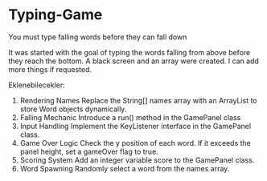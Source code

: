 # Typing-Game
You must type falling words before they can fall down

It was started with the goal of typing the words falling from above before they reach the bottom.
A black screen and an array were created.
I can add more things if requested.

Eklenebilecekler: 
1. Rendering Names
   Replace the String[] names array with an ArrayList<Word> to store Word objects dynamically.
2. Falling Mechanic
   Introduce a run() method in the GamePanel class
3. Input Handling
   Implement the KeyListener interface in the GamePanel class.
4. Game Over Logic
   Check the y position of each word. If it exceeds the panel height, set a gameOver flag to true.
5. Scoring System
   Add an integer variable score to the GamePanel class.
6. Word Spawning
   Randomly select a word from the names array.

